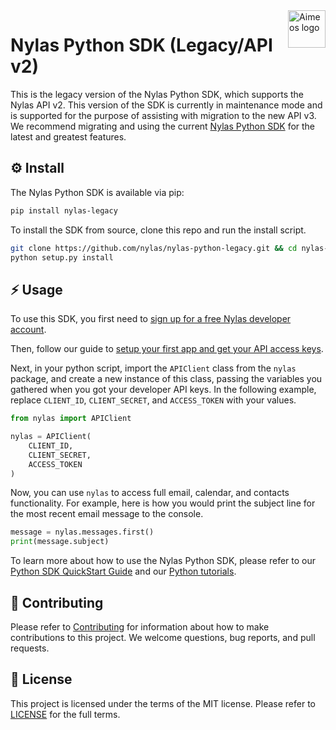<a href="https://www.nylas.com/">
    <img src="https://brand.nylas.com/assets/downloads/logo_horizontal_png/Nylas-Logo-Horizontal-Blue_.png" alt="Aimeos logo" title="Aimeos" align="right" height="60" />
</a>

# Nylas Python SDK (Legacy/API v2)

This is the legacy version of the Nylas Python SDK, which supports the Nylas API v2. This version of the SDK is currently in maintenance mode and is supported for the purpose of assisting with migration to the new API v3. We recommend migrating and using the current [Nylas Python SDK](https://www.github.com/nylas/nylas-python) for the latest and greatest features.

## ⚙️ Install

The Nylas Python SDK is available via pip:

```bash
pip install nylas-legacy
```

To install the SDK from source, clone this repo and run the install script.

```bash
git clone https://github.com/nylas/nylas-python-legacy.git && cd nylas-python-legacy
python setup.py install
```

## ⚡️ Usage

To use this SDK, you first need to [sign up for a free Nylas developer account](https://nylas.com/register).

Then, follow our guide to [setup your first app and get your API access keys](https://docs.nylas.com/docs/get-your-developer-api-keys).

Next, in your python script, import the `APIClient` class from the `nylas` package, and create a new instance of this class, passing the variables you gathered when you got your developer API keys. In the following example, replace `CLIENT_ID`, `CLIENT_SECRET`, and `ACCESS_TOKEN` with your values.


```python
from nylas import APIClient

nylas = APIClient(
    CLIENT_ID,
    CLIENT_SECRET,
    ACCESS_TOKEN
)
```

Now, you can use `nylas` to access full email, calendar, and contacts functionality. For example, here is how you would print the subject line for the most recent email message to the console.


```python
message = nylas.messages.first()
print(message.subject)
```

To learn more about how to use the Nylas Python SDK, please refer to our [Python SDK QuickStart Guide](https://docs.nylas.com/docs/quickstart-python) and our [Python tutorials](https://docs.nylas.com/docs/tutorials).

## 💙 Contributing

Please refer to [Contributing](Contributing.md) for information about how to make contributions to this project. We welcome questions, bug reports, and pull requests.

## 📝 License

This project is licensed under the terms of the MIT license. Please refer to [LICENSE](LICENSE) for the full terms.
